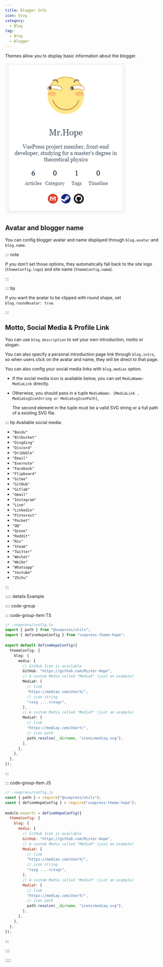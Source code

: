 ```yaml
---
title: Blogger Info
icon: blog
category:
  - Blog
tag:
  - Blog
  - Blogger
---
```


Themes allow you to display basic information about the blogger.

<!-- more -->

![Blogger info](./assets/blogger-info.png)

## Avatar and blogger name

You can config blogger avatar and name displayed through `blog.avatar` and `blog.name`.

::: note

If you don’t set those options, they automatically fall back to the site logo (`themeConfig.logo`) and site name (`themeConfig.name`).

:::

::: tip

If you want the avatar to be clipped with round shape, set `blog.roundAvatar: true`.

:::

## Motto, Social Media & Profile Link

You can use `blog.description` to set your own introduction, motto or slogan.

You can also specify a personal introduction page link through `blog.intro`, so when users click on the avatar and name, they will be direct to that page.

You can also config your social media links with `blog.medias` option.

- If the social media icon is available below, you can set `MediaName: MediaLink` directly.
- Otherwise, you should pass in a tuple `MediaName: [MediaLink , MediaSvgIconString or MediaSvgIconPath]`,

  The second element in the tuple must be a valid SVG string or a full path of a existing SVG file.

::: tip Available social media:

- `"Baidu"`
- `"Bitbucket"`
- `"Dingding"`
- `"Discord"`
- `"Dribbble"`
- `"Email"`
- `"Evernote"`
- `"Facebook"`
- `"Flipboard"`
- `"Gitee"`
- `"GitHub"`
- `"Gitlab"`
- `"Gmail"`
- `"Instagram"`
- `"Line"`
- `"Linkedin"`
- `"Pinterest"`
- `"Pocket"`
- `"QQ"`
- `"Qzone"`
- `"Reddit"`
- `"Rss"`
- `"Steam"`
- `"Twitter"`
- `"Wechat"`
- `"Weibo"`
- `"Whatsapp"`
- `"Youtube"`
- `"Zhihu"`

:::

::::: details Example

:::: code-group

::: code-group-item TS

```ts {2,4,6}
// .vuepress/config.ts
import { path } from "@vuepress/utils";
import { defineHopeConfig } from "vuepress-theme-hope";

export default defineHopeConfig({
  themeConfig: {
    blog: {
      media: {
        // GitHub Icon is available
        GitHub: "https://github.com/Mister-Hope",
        // A custom Media called "MediaX" (just an example)
        MediaX: [
          // link
          "https://mediax.com/UserX/",
          // icon string
          "<svg ....</svg>",
        ],
        // A custom Media called "MediaY" (just an example)
        MediaY: [
          // link
          "https://mediay.com/UserY/",
          // icon path
          path.resolve(__dirname, "icons/mediay.svg"),
        ],
      },
    },
  },
});
```

:::

::: code-group-item JS

```js {2,4,6}
// .vuepress/config.js
const { path } = require("@vuepress/utils");
const { defineHopeConfig } = require("vuepress-theme-hope");

module.exports = defineHopeConfig({
  themeConfig: {
    blog: {
      media: {
        // GitHub Icon is available
        GitHub: "https://github.com/Mister-Hope",
        // A custom Media called "MediaX" (just an example)
        MediaX: [
          // link
          "https://mediax.com/UserX/",
          // icon string
          "<svg ....</svg>",
        ],
        // A custom Media called "MediaY" (just an example)
        MediaY: [
          // link
          "https://mediay.com/UserY/",
          // icon path
          path.resolve(__dirname, "icons/mediay.svg"),
        ],
      },
    },
  },
});
```

:::

::::

:::::
